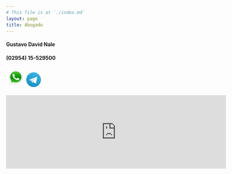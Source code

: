 ```yaml
---
# This file is at `./index.md`
layout: page
title: Abogado
---
```

#### Gustavo David Nale

#### (02954) 15-529500  


#### [![](/images/whatsapp.png)](https://wa.me/5492954529500/) [![](/images/telegram.png)](https://t.me/gustavo_ok/)  
  

<div class="mapouter"><div class="gmap_canvas"><iframe width="600" height="200" id="gmap_canvas" src="https://maps.google.com/maps?q=gral%20pico%2074,%20santa%20rosa,%20la%20pampa&t=&z=17&ie=UTF8&iwloc=&output=embed" frameborder="0" scrolling="no" marginheight="0" marginwidth="0"></iframe><a href="https://fmovies-online.net"></a><br><style>.mapouter{position:relative;text-align:right;height:200px;width:600px;}</style><a href="https://www.embedgooglemap.net">get google map embed code</a><style>.gmap_canvas {overflow:hidden;background:none!important;height:200px;width:600px;}</style></div></div>
